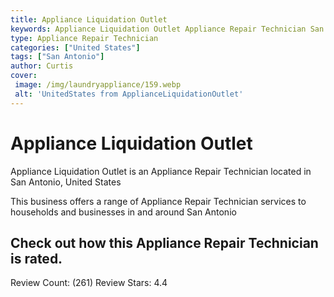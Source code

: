 ```yaml
---
title: Appliance Liquidation Outlet
keywords: Appliance Liquidation Outlet Appliance Repair Technician San Antonio United States 
type: Appliance Repair Technician 
categories: ["United States"]
tags: ["San Antonio"]
author: Curtis
cover:
 image: /img/laundryappliance/159.webp
 alt: 'UnitedStates from ApplianceLiquidationOutlet'
---
```


# Appliance Liquidation Outlet
Appliance Liquidation Outlet is an Appliance Repair Technician located in San Antonio, United States

This business offers a range of Appliance Repair Technician services to households and businesses in and around San Antonio

## Check out how this Appliance Repair Technician is rated.
Review Count: (261)
Review Stars: 4.4
